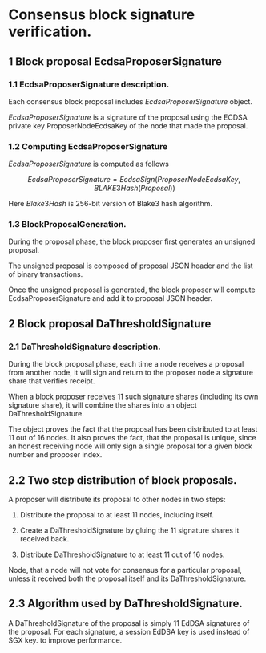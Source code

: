 # Consensus block signature verification.


## 1 Block proposal EcdsaProposerSignature


### 1.1 EcdsaProposerSignature description.

Each consensus block proposal includes $EcdsaProposerSignature$ object.

$EcdsaProposerSignature$ is a signature of the proposal using the ECDSA private key ProposerNodeEcdsaKey of the node that made the proposal.

### 1.2 Computing  EcdsaProposerSignature

$EcdsaProposerSignature$ is computed as follows

$$ EcdsaProposerSignature = EcdsaSign(ProposerNodeEcdsaKey, BLAKE3Hash(Proposal)) $$

Here $Blake3Hash$ is 256-bit version of Blake3 hash algorithm.

### 1.3 BlockProposalGeneration.

During the proposal phase, the block proposer first generates an unsigned proposal.

The unsigned proposal is composed of proposal JSON header and the list of binary transactions.

Once the unsigned proposal is generated, the block proposer will compute EcdsaProposerSignature and add it to proposal JSON header.


## 2 Block proposal DaThresholdSignature

### 2.1 DaThresholdSignature description.

During the block proposal phase, each time a node receives a proposal from another node, it will sign and return to the proposer node a signature share that verifies receipt.

When a block proposer receives 11 such signature shares  (including its own signature share), it will combine the  shares into an object DaThresholdSignature.

The object proves the fact that the proposal has been distributed to at least 11 out of 16 nodes. It also proves the fact, that the proposal is unique, since an honest receiving node will only sign a single proposal for a given block number and proposer index.

## 2.2 Two step distribution of block proposals.

A proposer will distribute its proposal to other nodes in two steps:

1. Distribute the proposal to at least 11 nodes, including itself.

2. Create a DaThresholdSignature by gluing the 11 signature shares it received back.

3. Distribute DaThresholdSignature to at least 11 out of 16 nodes.

Node, that a node will not vote for consensus for a particular proposal, unless it received both the proposal itself and its DaThresholdSignature.


## 2.3 Algorithm used by DaThresholdSignature.

A DaThresholdSignature of the proposal is simply 11 EdDSA signatures of the proposal. For each signature, a session EdDSA key is used instead of SGX key.
to improve performance.







